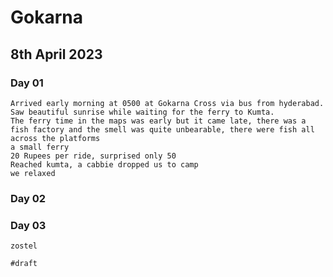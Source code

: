 # Gokarna

## 8th April 2023

### Day 01

    Arrived early morning at 0500 at Gokarna Cross via bus from hyderabad.
    Saw beautiful sunrise while waiting for the ferry to Kumta.
    The ferry time in the maps was early but it came late, there was a fish factory and the smell was quite unbearable, there were fish all across the platforms 
    a small ferry
    20 Rupees per ride, surprised only 50
    Reached kumta, a cabbie dropped us to camp
    we relaxed 

### Day 02

### Day 03

    zostel

`#draft`
